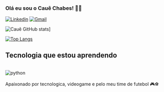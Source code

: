
### Olá eu sou o Cauê Chabes! 👋🏽

[![Linkedin](https://img.shields.io/badge/LinkedIn-0077B5?style=for-the-badge&logo=linkedin&logoColor=white)](https://www.linkedin.com/in/cauê-chabes-299506300/)
[![Gmail](https://img.shields.io/badge/Gmail-D14836?style=for-the-badge&logo=gmail&logoColor=white)](https://mail.google.com/mail/u/2/#inbox)

![Cauê GitHub stats](https://github-readme-stats.vercel.app/api?username=cauechabes&show_icons=true&theme=tokyonight)]

[![Top Langs](https://github-readme-stats.vercel.app/api/top-langs/?username=cauechabes)](https://github.com/anuraghazra/github-readme-stats)

## Tecnologia que estou aprendendo

<div style="display: inline_block"><br/>
    <img align="center" alt="python" src="https://img.shields.io/badge/Python-3776AB?style=for-the-badge&logo=python&logoColor=white">
</div><br/>
Apaixonado por tecnologica, videogame e pelo meu time de futebol 🎮⚽
